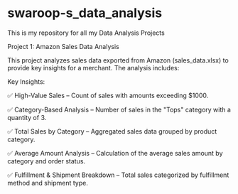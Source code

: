 # swaroop-s_data_analysis
This is my repository for all my Data Analysis Projects

Project 1: Amazon Sales Data Analysis

This project analyzes sales data exported from Amazon (sales_data.xlsx) to provide key insights for a merchant. The analysis includes:

Key Insights:

✅ High-Value Sales – Count of sales with amounts exceeding $1000.

✅ Category-Based Analysis – Number of sales in the "Tops" category with a quantity of 3.

✅ Total Sales by Category – Aggregated sales data grouped by product category.

✅ Average Amount Analysis – Calculation of the average sales amount by category and order status.

✅ Fulfillment & Shipment Breakdown – Total sales categorized by fulfillment method and shipment type.
   
